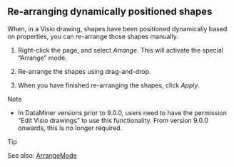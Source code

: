 ## Re-arranging dynamically positioned shapes

When, in a Visio drawing, shapes have been positioned dynamically based on properties, you can re-arrange those shapes manually.

1. Right-click the page, and select *Arrange*. This will activate the special “Arrange” mode.

2. Re-arrange the shapes using drag-and-drop.

3. When you have finished re-arranging the shapes, click *Apply*.

> [!NOTE]
> - In DataMiner versions prior to 9.0.0, users need to have the permission “Edit Visio drawings” to use this functionality. From version 9.0.0 onwards, this is no longer required.

> [!TIP]
> See also:
> [ArrangeMode](Overview_of_page_and_shape_options.md)
